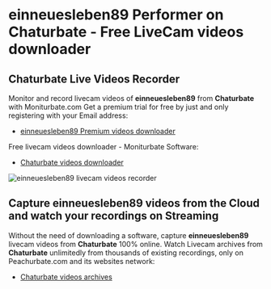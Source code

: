 # einneuesleben89 Performer on Chaturbate - Free LiveCam videos downloader

## Chaturbate Live Videos Recorder

Monitor and record livecam videos of **einneuesleben89** from **Chaturbate** with Moniturbate.com
Get a premium trial for free by just and only registering with your Email address:
* [einneuesleben89 Premium videos downloader](https://moniturbate.com/request-demo-licence-key.html)

Free livecam videos downloader - Moniturbate Software:
* [Chaturbate videos downloader](https://moniturbate.com/moniturbate-download-software.html)

![einneuesleben89 livecam videos recorder](https://peachurnet.com/templates/moniturbate-software.png)


## Capture einneuesleben89 videos from the Cloud and watch your recordings on Streaming

Without the need of downloading a software, capture **einneuesleben89** livecam videos from **Chaturbate** 100% online.
Watch Livecam archives from **Chaturbate** unlimitedly from thousands of existing recordings, only on Peachurbate.com and its websites network:
* [Chaturbate videos archives](https://peachurnet.com/)